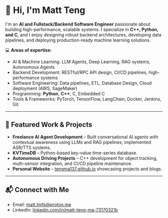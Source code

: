 # 👋 Hi, I'm Matt Teng

I'm an **AI and Fullstack/Backend Software Engineer** passionate about building high-performance, scalable systems. I specialize in **C++, Python, and C**, and I enjoy designing robust backend architectures, developing data pipelines, and deploying production-ready machine learning solutions.

💻 **Areas of expertise:**
- AI & Machine Learning: LLM Agents, Deep Learning, RAG systems, Autonomous Agents
- Backend Development: RESTful/RPC API design, CI/CD pipelines, high-performance systems
- Software Engineering: Data pipelines, ETL, Database Design, Cloud deployment (AWS, SageMaker)
- Programming: **Python**, **C++**, C, Embedded C
- Tools & Frameworks: PyTorch, TensorFlow, LangChain, Docker, Jenkins, Git

---

## 🚀 Featured Work & Projects

- **Freelance AI Agent Development** – Built conversational AI agents with contextual awareness using LLMs and RAG pipelines; implemented ASR/TTS systems.
- **KVTimeDB** – Python-based key-value time-series database.
- **Autonomous Driving Projects** – C++ development for object tracking, multi-sensor integration, and CI/CD pipeline maintenance.
- **Personal Website** – [tengma137.github.io](https://github.com/TengMa137/tengma137.github.io) showcasing projects and blogs.

---

 

## 📬 Connect with Me

- Email: [matt.tmfs@proton.me](mailto:matt.tmfs@proton.me)  
- LinkedIn: [linkedin.com/in/matt-teng-ma-73170321b](https://www.linkedin.com/in/matt-teng-ma-73170321b/)
